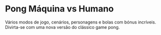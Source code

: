 # Pong Máquina vs Humano
Vários modos de jogo, cenários, personagens e bolas com bónus incríveis.
Divirta-se com uma nova versão do clássico game pong.
